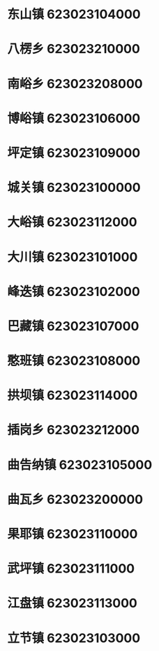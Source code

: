 # 东山镇 623023104000
# 八楞乡 623023210000
# 南峪乡 623023208000
# 博峪镇 623023106000
# 坪定镇 623023109000
# 城关镇 623023100000
# 大峪镇 623023112000
# 大川镇 623023101000
# 峰迭镇 623023102000
# 巴藏镇 623023107000
# 憨班镇 623023108000
# 拱坝镇 623023114000
# 插岗乡 623023212000
# 曲告纳镇 623023105000
# 曲瓦乡 623023200000
# 果耶镇 623023110000
# 武坪镇 623023111000
# 江盘镇 623023113000
# 立节镇 623023103000
